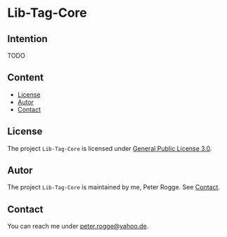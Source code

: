 Lib-Tag-Core
===



Intention
---

TODO


Content
---

* [License](#License)
* [Autor](#Autor)
* [Contact](#Contact)



License<a name="License" />
---

The project `Lib-Tag-Core` is licensed under [General Public License 3.0].



Autor<a name="Autor" />
---

The project `Lib-Tag-Core` is maintained by me, Peter Rogge. See [Contact](#Contact).



Contact<a name="Contact" />
---

You can reach me under <peter.rogge@yahoo.de>.



[//]: # (Images)



[//]: # (Links)
[General Public License 3.0]:http://www.gnu.org/licenses/gpl-3.0.en.html
